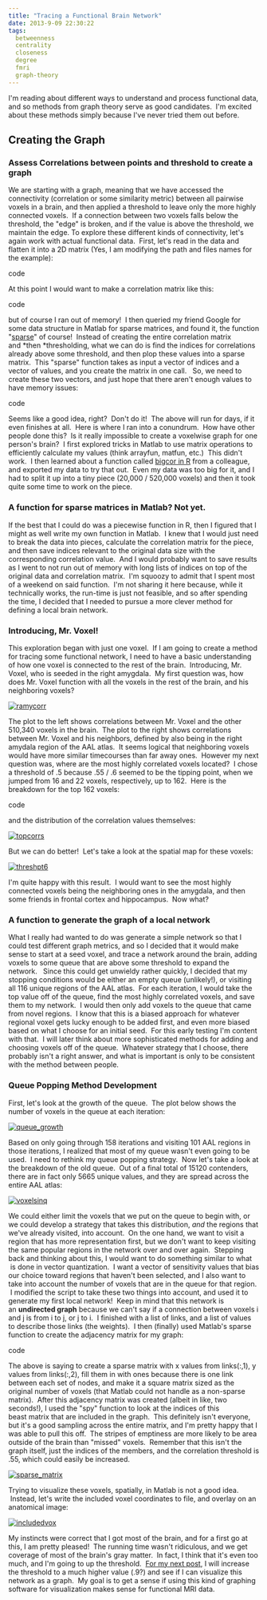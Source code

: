 ```yaml
---
title: "Tracing a Functional Brain Network"
date: 2013-9-09 22:30:22
tags:
  betweenness
  centrality
  closeness
  degree
  fmri
  graph-theory
---
```



I'm reading about different ways to understand and process functional data, and so methods from graph theory serve as good candidates.  I'm excited about these methods simply because I've never tried them out before.


## Creating the Graph

### Assess Correlations between points and threshold to create a graph

We are starting with a graph, meaning that we have accessed the connectivity (correlation or some similarity metric) between all pairwise voxels in a brain, and then applied a threshold to leave only the more highly connected voxels.  If a connection between two voxels falls below the threshold, the "edge" is broken, and if the value is above the threshold, we maintain the edge. To explore these different kinds of connectivity, let's again work with actual functional data.  First, let's read in the data and flatten it into a 2D matrix (Yes, I am modifying the path and files names for the example):

code

At this point I would want to make a correlation matrix like this:

code

but of course I ran out of memory!  I then queried my friend Google for some data structure in Matlab for sparse matrices, and found it, the function "[sparse](http://www.mathworks.com/help/matlab/ref/sparse.html)" of course!  Instead of creating the entire correlation matrix and *then *thresholding, what we can do is find the indices for correlations already above some threshold, and then plop these values into a sparse matrix.  This "sparse" function takes as input a vector of indices and a vector of values, and you create the matrix in one call.   So, we need to create these two vectors, and just hope that there aren't enough values to have memory issues:

code

Seems like a good idea, right?  Don't do it!  The above will run for days, if it even finishes at all.  Here is where I ran into a conundrum.  How have other people done this?  Is it really impossible to create a voxelwise graph for one person's brain?  I first explored tricks in Matlab to use matrix operations to efficiently calculate my values (think arrayfun, matfun, etc.)  This didn't work.  I then learned about a function called [bigcor in R](http://rmazing.wordpress.com/2013/02/22/bigcor-large-correlation-matrices-in-r/) from a colleague, and exported my data to try that out.  Even my data was too big for it, and I had to split it up into a tiny piece (20,000 / 520,000 voxels) and then it took quite some time to work on the piece.

### A function for sparse matrices in Matlab? Not yet.

If the best that I could do was a piecewise function in R, then I figured that I might as well write my own function in Matlab.  I knew that I would just need to break the data into pieces, calculate the correlation matrix for the piece, and then save indices relevant to the original data size with the corresponding correlation value.  And I would probably want to save results as I went to not run out of memory with long lists of indices on top of the original data and correlation matrix.  I'm squoozy to admit that I spent most of a weekend on said function.  I'm not sharing it here because, while it technically works, the run-time is just not feasible, and so after spending the time, I decided that I needed to pursue a more clever method for defining a local brain network.

### Introducing, Mr. Voxel!

This exploration began with just one voxel.  If I am going to create a method for tracing some functional network, I need to have a basic understanding of how one voxel is connected to the rest of the brain.  Introducing, Mr. Voxel, who is seeded in the right amygdala.  My first question was, how does Mr. Voxel function with all the voxels in the rest of the brain, and his neighboring voxels?

[![ramycorr](http://www.vbmis.com/learn/wp-content/uploads/2013/09/ramycorr-785x310.png)](http://www.vbmis.com/learn/wp-content/uploads/2013/09/ramycorr.png)

The plot to the left shows correlations between Mr. Voxel and the other 510,340 voxels in the brain.  The plot to the right shows correlations between Mr. Voxel and his neighbors, defined by also being in the right amydala region of the AAL atlas.  It seems logical that neighboring voxels would have more similar timecourses than far away ones.  However my next question was, where are the most highly correlated voxels located?  I chose a threshold of .5 because .55 / .6 seemed to be the tipping point, when we jumped from 16 and 22 voxels, respectively, up to 162.  Here is the breakdown for the top 162 voxels:

code

and the distribution of the correlation values themselves:

[![topcorrs](http://www.vbmis.com/learn/wp-content/uploads/2013/09/topcorrs.png)](http://www.vbmis.com/learn/wp-content/uploads/2013/09/topcorrs.png)

But we can do better!  Let's take a look at the spatial map for these voxels:

[![threshpt6](http://www.vbmis.com/learn/wp-content/uploads/2013/09/threshpt6.png)](http://www.vbmis.com/learn/wp-content/uploads/2013/09/threshpt6.png)

I'm quite happy with this result.  I would want to see the most highly connected voxels being the neighboring ones in the amygdala, and then some friends in frontal cortex and hippocampus.  Now what?

### A function to generate the graph of a local network

What I really had wanted to do was generate a simple network so that I could test different graph metrics, and so I decided that it would make sense to start at a seed voxel, and trace a network around the brain, adding voxels to some queue that are above some threshold to expand the network.   Since this could get unwieldy rather quickly, I decided that my stopping conditions would be either an empty queue (unlikely!), or visiting all 116 unique regions of the AAL atlas.  For each iteration, I would take the top value off of the queue, find the most highly correlated voxels, and save them to my network.  I would then only add voxels to the queue that came from novel regions.  I know that this is a biased approach for whatever regional voxel gets lucky enough to be added first, and even more biased based on what I choose for an initial seed.  For this early testing I'm content with that.  I will later think about more sophisticated methods for adding and choosing voxels off of the queue.  Whatever strategy that I choose, there probably isn't a right answer, and what is important is only to be consistent with the method between people.

### Queue Popping Method Development

First, let's look at the growth of the queue.  The plot below shows the number of voxels in the queue at each iteration:

[![queue_growth](http://www.vbmis.com/learn/wp-content/uploads/2013/09/queue_growth.png)](http://www.vbmis.com/learn/wp-content/uploads/2013/09/queue_growth.png)

Based on only going through 158 iterations and visiting 101 AAL regions in those iterations, I realized that most of my queue wasn't even going to be used.  I need to rethink my queue popping strategy.  Now let's take a look at the breakdown of the old queue.  Out of a final total of 15120 contenders, there are in fact only 5665 unique values, and they are spread across the entire AAL atlas:

[![voxelsinq](http://www.vbmis.com/learn/wp-content/uploads/2013/09/voxelsinq.png)](http://www.vbmis.com/learn/wp-content/uploads/2013/09/voxelsinq.png)

We could either limit the voxels that we put on the queue to begin with, or we could develop a strategy that takes this distribution, *and* the regions that we've already visited, into account.  On the one hand, we want to visit a region that has more representation first, but we don't want to keep visiting the same popular regions in the network over and over again.  Stepping back and thinking about this, I would want to do something similar to what  is done in vector quantization.  I want a vector of sensitivity values that bias our choice toward regions that haven't been selected, and I also want to take into account the number of voxels that are in the queue for that region.  I modified the script to take these two things into account, and used it to generate my first local network!  Keep in mind that this network is an **undirected graph** because we can't say if a connection between voxels i and j is from i to j, or j to i.  I finished with a list of links, and a list of values to describe those links (the weights).  I then (finally) used Matlab's sparse function to create the adjacency matrix for my graph:

code

The above is saying to create a sparse matrix with x values from links(:,1), y values from links(:,2), fill them in with ones because there is one link between each set of nodes, and make it a square matrix sized as the original number of voxels (that Matlab could not handle as a non-sparse matrix).  After this adjacency matrix was created (albeit in like, two seconds!), I used the "spy" function to look at the indices of this beast matrix that are included in the graph.  This definitely isn't everyone, but it's a good sampling across the entire matrix, and I'm pretty happy that I was able to pull this off.  The stripes of emptiness are more likely to be area outside of the brain than "missed" voxels.  Remember that this isn't the graph itself, just the indices of the members, and the correlation threshold is .55, which could easily be increased.

[![sparse_matrix](http://www.vbmis.com/learn/wp-content/uploads/2013/09/sparse_matrix-785x526.png)](http://www.vbmis.com/learn/wp-content/uploads/2013/09/sparse_matrix.png)

Trying to visualize these voxels, spatially, in Matlab is not a good idea.  Instead, let's write the included voxel coordinates to file, and overlay on an anatomical image:

[![includedvox](http://www.vbmis.com/learn/wp-content/uploads/2013/09/includedvox.png)](http://www.vbmis.com/learn/wp-content/uploads/2013/09/includedvox.png)

My instincts were correct that I got most of the brain, and for a first go at this, I am pretty pleased!  The running time wasn't ridiculous, and we get coverage of most of the brain's gray matter.  In fact, I think that it's even too much, and I'm going to up the threshold.  [For my next post](http://www.vbmis.com/learn/?p=702), I will increase the threshold to a much higher value (.9?) and see if I can visualize this network as a graph.  My goal is to get a sense if using this kind of graphing software for visualization makes sense for functional MRI data.


